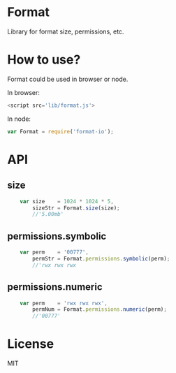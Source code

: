 # Format

Library for format size, permissions, etc.

# How to use?

Format could be used in browser or node.

In browser:

```js
<script src='lib/format.js'>
```

In node:

```js
var Format = require('format-io');
```

# API

## size

```js
    var size    = 1024 * 1024 * 5,
        sizeStr = Format.size(size);
        //'5.00mb'
```

## permissions.symbolic

```js
    var perm    = '00777',
        permStr = Format.permissions.symbolic(perm);
        //'rwx rwx rwx
```

## permissions.numeric

```js
    var perm    = 'rwx rwx rwx',
        permNum = Format.permissions.numeric(perm);
        //'00777'
```

# License

MIT
